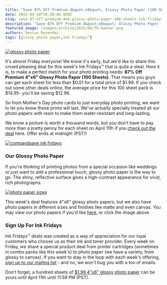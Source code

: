 ```yaml
---
title: "Save 87% Off Premium 4&quot;x6&quot; Glossy Photo Paper (100 Sheets) - Ink Fridays™"
date: 2015-04-10T20:30:00.000Z
slug: save-87-off-premium-4x6-glossy-photo-paper-100-sheets-ink-fridays
description: "Save 87% Off Premium 4&quot;x6&quot; Glossy Photo Paper (100 Sheets) - Ink Fridays™"
featured_image: /images/archive/2015/04/fb-banner.png
authors: Denise Resendez
tags: [glossy photo paper,Ink Fridays™]
---
```


[![glossy photo paper](/blog/images/fb-banner.png "87% Off 4x6 Glossy Photo Paper ")](https://www.compandsave.com/ink-fridays)

It's almost Friday everyone! We know it's early, but we'd like to share this crowd pleasing deal for this week's Ink Fridays™ that is quite a steal. Here it is, to make a perfect match for your photo printing needs: **87% Off Premium 4"x6" Glossy Photo Paper (100 Sheets)**. That means you guys can get each sheet for less than $0.01 for a total price of $1.99\. If you check out some other deals online, the average price for this 100 sheet pack is $14.95- you'll be saving $12.96.

So from Mother's Day photo cards to just everyday photo printing, we want to let you know these prints will last. We've actually specially treated all our photo papers with resin to make them water-resistant and long-lasting.

We know a picture is worth a thousand words, but you don't have to pay more than a pretty penny for each sheet on April 11th if you [check out the deal](https://www.compandsave.com/ink-fridays) here. Offer ends at midnight (PST)!

[![compandsave ink fridays ](/blog/images/Order-Now.png "Shop Now")](https://www.compandsave.com/ink-fridays)

### Our Glossy Photo Paper 

If you're thinking of printing photos from a special occasion like weddings or just want to add a professional touch, glossy photo paper is the way to go. The shiny, reflective surface gives a high-contrast appearance for vivid, rich photographs.

[![photo paper sizes ](/blog/images/2015-04-08-1219.png "compandsave photo paper ")](https://www.compandsave.com/paper)

This week's deal features 4"x6" glossy photo papers, but we also have photo papers in different sizes and finishes like matte and even canvas. You may view our photo papers if you'd like [here](https://www.compandsave.com/paper), or click the image above.

### Sign Up For Ink Fridays

Ink Fridays™ deals was created as a way of appreciation for our loyal customers who choose us as their ink and toner provider. Every week on Friday, we share a special product deal from printer cartridges (sometimes in combo packs like this week's) to photo paper (we have a variety, from glossy to canvas). If you want to stay in the loop with each week's offering, [sign up to our mailing list](https://www.compandsave.com/ink-fridays#cas-inkf-signup) \- and no, we won't bug you with a ton of emails.

Don't forget, a hundred sheets of [$1.99 4"x6" glossy photo paper](https://www.compandsave.com/ink-fridays) can be yours until April 11th until 11:59 PM (PST).